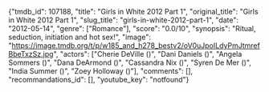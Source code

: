 {"tmdb_id": 107188, "title": "Girls in White 2012 Part 1", "original_title": "Girls in White 2012 Part 1", "slug_title": "girls-in-white-2012-part-1", "date": "2012-05-14", "genre": ["Romance"], "score": "0.0/10", "synopsis": "Ritual, seduction, initiation and hot sex!", "image": "https://image.tmdb.org/t/p/w185_and_h278_bestv2/oV0uJpoILdyPmJtmrefBbeTxzSz.jpg", "actors": ["Cherie DeVille ()", "Dani Daniels ()", "Angela Sommers ()", "Dana DeArmond ()", "Cassandra Nix ()", "Syren De Mer ()", "India Summer ()", "Zoey Holloway ()"], "comments": [], "recommandations_id": [], "youtube_key": "notfound"}
